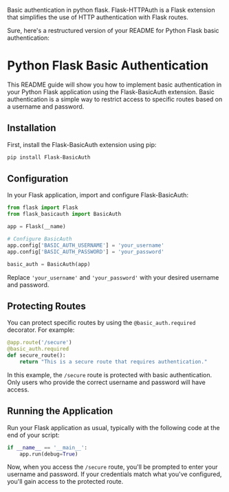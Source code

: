 Basic authentication in python flask.
Flask-HTTPAuth is a Flask extension that simplifies the use of HTTP authentication with Flask routes.

Sure, here's a restructured version of your README for Python Flask basic authentication:

# Python Flask Basic Authentication

This README guide will show you how to implement basic authentication in your Python Flask application using the Flask-BasicAuth extension. Basic authentication is a simple way to restrict access to specific routes based on a username and password.

## Installation

First, install the Flask-BasicAuth extension using pip:

```bash
pip install Flask-BasicAuth
```

## Configuration

In your Flask application, import and configure Flask-BasicAuth:

```python
from flask import Flask
from flask_basicauth import BasicAuth

app = Flask(__name)

# Configure BasicAuth
app.config['BASIC_AUTH_USERNAME'] = 'your_username'
app.config['BASIC_AUTH_PASSWORD'] = 'your_password'

basic_auth = BasicAuth(app)
```

Replace `'your_username'` and `'your_password'` with your desired username and password.

## Protecting Routes

You can protect specific routes by using the `@basic_auth.required` decorator. For example:

```python
@app.route('/secure')
@basic_auth.required
def secure_route():
    return "This is a secure route that requires authentication."
```

In this example, the `/secure` route is protected with basic authentication. Only users who provide the correct username and password will have access.

## Running the Application

Run your Flask application as usual, typically with the following code at the end of your script:

```python
if __name__ == '__main__':
    app.run(debug=True)
```

Now, when you access the `/secure` route, you'll be prompted to enter your username and password. If your credentials match what you've configured, you'll gain access to the protected route.

